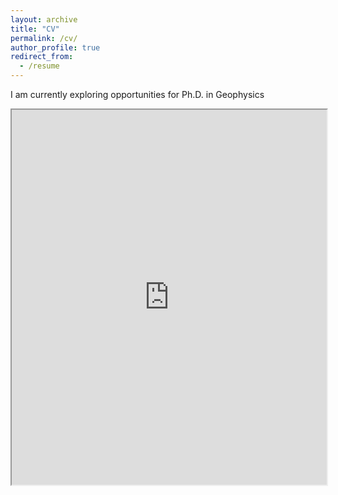 ```yaml
---
layout: archive
title: "CV"
permalink: /cv/
author_profile: true
redirect_from:
  - /resume
---
```


I am currently exploring opportunities for Ph.D. in Geophysics

<object data="https://whynot-cell.github.io/files/CV_haiyang_liao.pdf" type="application/pdf" width="100%" height="600px">
    <iframe src="https://whynot-cell.github.io/files/resume-zh_CN_english.pdf" width="100%" height="600px">
        This browser does not support PDFs. Please download the PDF to view it: <a href="https://whynot-cell.github.io/files/resume-zh_CN_english.pdf">Download PDF</a>.
    </iframe>
</object>

